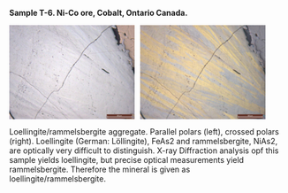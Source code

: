 **Sample T-6. Ni-Co ore, Cobalt, Ontario Canada.**

<div style="display: flex; align-items: flex-start;">
    <img src="https://github.com/DinaKlim/Jack_Voncken/blob/main/Ore_microscopy_samples/T6/T6_lol.jpg" style="width: 45%; height: auto; margin-right: 2%;">
    <img src="https://github.com/DinaKlim/Jack_Voncken/blob/main/Ore_microscopy_samples/T6/T6_lol_rmb.jpg" style="width: 45%; height: auto;">
</div>

Loellingite/rammelsbergite aggregate. Parallel polars (left), crossed polars (right).
Loellingite (German: Löllingite), FeAs2 and rammelsbergite, NiAs2, are optically very difficult to distinguish. X-ray Diffraction analysis opf this sample yields loellingite, but precise optical measurements yield rammelsbergite. Therefore the mineral is given as loellingite/rammelsbergite.

